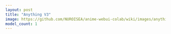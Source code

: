```yaml
---
layout: post
title: "Anything V3"
image: https://github.com/NUROISEA/anime-webui-colab/wiki/images/anything-v3.png
model_count: 1
---
```

